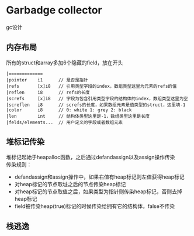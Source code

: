 # Garbadge collector
gc设计
## 内存布局
所有的struct和array多加6个隐藏的field，放在开头
```
|=============
|pointer    i1      // 是否是指针
|refs       [x]i8   // 引用类型字段的index，数组类型这里为元素的refs的值
|reflen     i8      // refs的长度
|screfs     [x]i8   // 字段为包含引用类型字段的结构体的index，数组类型这里为空
|screflen   i8      // screfs的长度，如果数组元素是值类型的struct，这里填-1
|color      i8      // 0: white 1: grey 2: black
|len        int     // 结构体类型这里是-1，数组类型这里是长度
|felds/elements...  // 用户定义的字段或者数组元素
```
## 堆标记传染  
堆标记起始于heapalloc函数，之后通过defandassign以及assign操作传染  
传染规则：  
- defandassign和assign操作中，如果右值有heap标记则左值获得heap标记
- 对heap标记的节点取址之后的节点传染heap标记
- 对heap标记的节点取值之后，如果类型为指针则传染heap标记，否则去掉heap标记
- field被传染heap(true)标记的时候传染给拥有它的结构体，false不传染

## 栈逃逸




